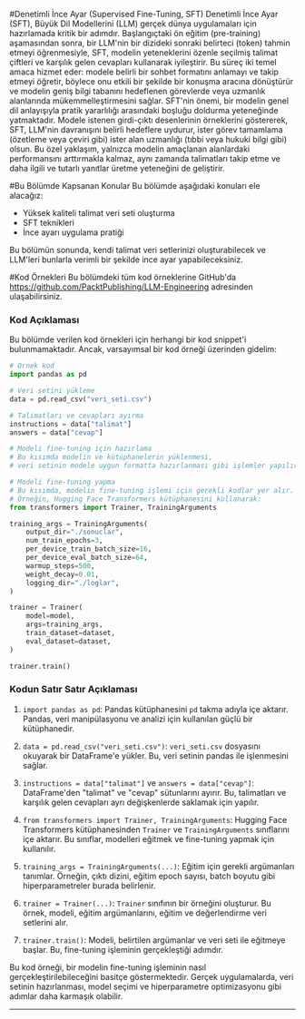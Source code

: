 #Denetimli İnce Ayar (Supervised Fine-Tuning, SFT)
Denetimli İnce Ayar (SFT), Büyük Dil Modellerini (LLM) gerçek dünya uygulamaları için hazırlamada kritik bir adımdır. Başlangıçtaki ön eğitim (pre-training) aşamasından sonra, bir LLM'nin bir dizideki sonraki belirteci (token) tahmin etmeyi öğrenmesiyle, SFT, modelin yeteneklerini özenle seçilmiş talimat çiftleri ve karşılık gelen cevapları kullanarak iyileştirir. Bu süreç iki temel amaca hizmet eder: modele belirli bir sohbet formatını anlamayı ve takip etmeyi öğretir, böylece onu etkili bir şekilde bir konuşma aracına dönüştürür ve modelin geniş bilgi tabanını hedeflenen görevlerde veya uzmanlık alanlarında mükemmelleştirmesini sağlar. SFT'nin önemi, bir modelin genel dil anlayışıyla pratik yararlılığı arasındaki boşluğu doldurma yeteneğinde yatmaktadır. Modele istenen girdi-çıktı desenlerinin örneklerini göstererek, SFT, LLM'nin davranışını belirli hedeflere uydurur, ister görev tamamlama (özetleme veya çeviri gibi) ister alan uzmanlığı (tıbbi veya hukuki bilgi gibi) olsun. Bu özel yaklaşım, yalnızca modelin amaçlanan alanlardaki performansını arttırmakla kalmaz, aynı zamanda talimatları takip etme ve daha ilgili ve tutarlı yanıtlar üretme yeteneğini de geliştirir.

#Bu Bölümde Kapsanan Konular
Bu bölümde aşağıdaki konuları ele alacağız:
- Yüksek kaliteli talimat veri seti oluşturma
- SFT teknikleri
- İnce ayarı uygulama pratiği

Bu bölümün sonunda, kendi talimat veri setlerinizi oluşturabilecek ve LLM'leri bunlarla verimli bir şekilde ince ayar yapabileceksiniz.

#Kod Örnekleri
Bu bölümdeki tüm kod örneklerine GitHub'da https://github.com/PacktPublishing/LLM-Engineering adresinden ulaşabilirsiniz.

### Kod Açıklaması

Bu bölümde verilen kod örnekleri için herhangi bir kod snippet'i bulunmamaktadır. Ancak, varsayımsal bir kod örneği üzerinden gidelim:

```python
# Örnek kod
import pandas as pd

# Veri setini yükleme
data = pd.read_csv("veri_seti.csv")

# Talimatları ve cevapları ayırma
instructions = data["talimat"]
answers = data["cevap"]

# Modeli fine-tuning için hazırlama
# Bu kısımda modelin ve kütüphanelerin yüklenmesi, 
# veri setinin modele uygun formatta hazırlanması gibi işlemler yapılır.

# Modeli fine-tuning yapma
# Bu kısımda, modelin fine-tuning işlemi için gerekli kodlar yer alır.
# Örneğin, Hugging Face Transformers kütüphanesini kullanarak:
from transformers import Trainer, TrainingArguments

training_args = TrainingArguments(
    output_dir="./sonuclar",
    num_train_epochs=3,
    per_device_train_batch_size=16,
    per_device_eval_batch_size=64,
    warmup_steps=500,
    weight_decay=0.01,
    logging_dir="./loglar",
)

trainer = Trainer(
    model=model,
    args=training_args,
    train_dataset=dataset,
    eval_dataset=dataset,
)

trainer.train()
```

### Kodun Satır Satır Açıklaması

1. `import pandas as pd`: Pandas kütüphanesini `pd` takma adıyla içe aktarır. Pandas, veri manipülasyonu ve analizi için kullanılan güçlü bir kütüphanedir.

2. `data = pd.read_csv("veri_seti.csv")`: `veri_seti.csv` dosyasını okuyarak bir DataFrame'e yükler. Bu, veri setinin pandas ile işlenmesini sağlar.

3. `instructions = data["talimat"]` ve `answers = data["cevap"]`: DataFrame'den "talimat" ve "cevap" sütunlarını ayırır. Bu, talimatları ve karşılık gelen cevapları ayrı değişkenlerde saklamak için yapılır.

4. `from transformers import Trainer, TrainingArguments`: Hugging Face Transformers kütüphanesinden `Trainer` ve `TrainingArguments` sınıflarını içe aktarır. Bu sınıflar, modelleri eğitmek ve fine-tuning yapmak için kullanılır.

5. `training_args = TrainingArguments(...)`: Eğitim için gerekli argümanları tanımlar. Örneğin, çıktı dizini, eğitim epoch sayısı, batch boyutu gibi hiperparametreler burada belirlenir.

6. `trainer = Trainer(...)`: `Trainer` sınıfının bir örneğini oluşturur. Bu örnek, modeli, eğitim argümanlarını, eğitim ve değerlendirme veri setlerini alır.

7. `trainer.train()`: Modeli, belirtilen argümanlar ve veri seti ile eğitmeye başlar. Bu, fine-tuning işleminin gerçekleştiği adımdır.

Bu kod örneği, bir modelin fine-tuning işleminin nasıl gerçekleştirilebileceğini basitçe göstermektedir. Gerçek uygulamalarda, veri setinin hazırlanması, model seçimi ve hiperparametre optimizasyonu gibi adımlar daha karmaşık olabilir.

---


